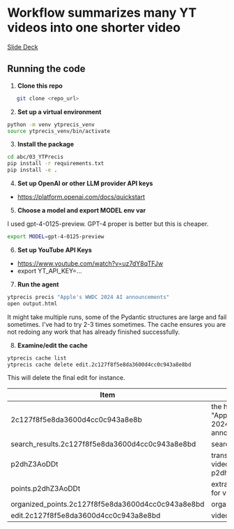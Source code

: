 # Workflow summarizes many YT videos into one shorter video

[Slide Deck](https://docs.google.com/presentation/d/1pLLqDkFF6UkdOh4fLXa98xPgoUmbc9kIOfd-5gSALyo/edit?usp=sharing)

## Running the code

1. **Clone this repo**

```bash
   git clone <repo_url>
```

2. **Set up a virtual environment**

```bash
python -m venv ytprecis_venv
source ytprecis_venv/bin/activate
```

3. **Install the package**

```bash
cd abc/03_YTPrecis
pip install -r requirements.txt
pip install -e .
```

4. **Set up OpenAI or other LLM provider API keys**

- https://platform.openai.com/docs/quickstart

5. **Choose a model and export MODEL env var**

I used gpt-4-0125-preview. GPT-4 proper is better but this is cheaper.

```bash
export MODEL=gpt-4-0125-preview
```

6. **Set up YouTube API Keys**

- https://www.youtube.com/watch?v=uz7dY8qTFJw
- export YT_API_KEY=...

7. **Run the agent**

```bash
ytprecis precis "Apple's WWDC 2024 AI announcements"
open output.html
```

It might take multiple runs, some of the Pydantic structures are large and fail sometimes.
I've had to try 2-3 times sometimes.
The cache ensures you are not redoing any work that has already finished successfully.

8. **Examine/edit the cache**

```bash
ytprecis cache list
ytprecis cache delete edit.2c127f8f5e8da3600d4cc0c943a8e8bd
```

This will delete the final edit for instance.

| Item                                        | Label                                     |
|---------------------------------------------|-------------------------------------------|
| 2c127f8f5e8da3600d4cc0c943a8e8b             | the hash of "Apple's WWDC 2024 AI announcements" |
| search_results.2c127f8f5e8da3600d4cc0c943a8e8bd | search_results                 |
| p2dhZ3AoDDt                                 | transcript for video p2dhZ3AoDDt                     |
| points.p2dhZ3AoDDt                          | extracted points for video                          |
| organized_points.2c127f8f5e8da3600d4cc0c943a8e8bd | organized_points               |
| edit.2c127f8f5e8da3600d4cc0c943a8e8bd       | video edit                            |

